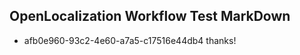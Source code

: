 ## OpenLocalization Workflow Test MarkDown
* afb0e960-93c2-4e60-a7a5-c17516e44db4 
thanks!<!--HONumber=Mar16_HO2-->
